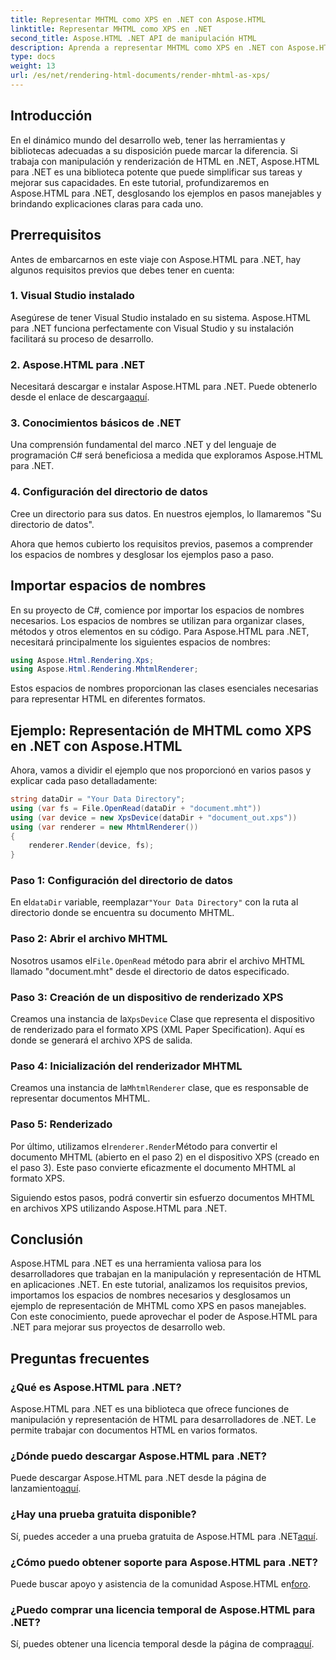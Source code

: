 ```yaml
---
title: Representar MHTML como XPS en .NET con Aspose.HTML
linktitle: Representar MHTML como XPS en .NET
second_title: Aspose.HTML .NET API de manipulación HTML
description: Aprenda a representar MHTML como XPS en .NET con Aspose.HTML. Mejore sus habilidades de manipulación de HTML y potencie sus proyectos de desarrollo web.
type: docs
weight: 13
url: /es/net/rendering-html-documents/render-mhtml-as-xps/
---
```

## Introducción

En el dinámico mundo del desarrollo web, tener las herramientas y bibliotecas adecuadas a su disposición puede marcar la diferencia. Si trabaja con manipulación y renderización de HTML en .NET, Aspose.HTML para .NET es una biblioteca potente que puede simplificar sus tareas y mejorar sus capacidades. En este tutorial, profundizaremos en Aspose.HTML para .NET, desglosando los ejemplos en pasos manejables y brindando explicaciones claras para cada uno.

## Prerrequisitos

Antes de embarcarnos en este viaje con Aspose.HTML para .NET, hay algunos requisitos previos que debes tener en cuenta:

### 1. Visual Studio instalado

Asegúrese de tener Visual Studio instalado en su sistema. Aspose.HTML para .NET funciona perfectamente con Visual Studio y su instalación facilitará su proceso de desarrollo.

### 2. Aspose.HTML para .NET

 Necesitará descargar e instalar Aspose.HTML para .NET. Puede obtenerlo desde el enlace de descarga[aquí](https://releases.aspose.com/html/net/).

### 3. Conocimientos básicos de .NET

Una comprensión fundamental del marco .NET y del lenguaje de programación C# será beneficiosa a medida que exploramos Aspose.HTML para .NET.

### 4. Configuración del directorio de datos

Cree un directorio para sus datos. En nuestros ejemplos, lo llamaremos "Su directorio de datos".

Ahora que hemos cubierto los requisitos previos, pasemos a comprender los espacios de nombres y desglosar los ejemplos paso a paso.

## Importar espacios de nombres

En su proyecto de C#, comience por importar los espacios de nombres necesarios. Los espacios de nombres se utilizan para organizar clases, métodos y otros elementos en su código. Para Aspose.HTML para .NET, necesitará principalmente los siguientes espacios de nombres:

```csharp
using Aspose.Html.Rendering.Xps;
using Aspose.Html.Rendering.MhtmlRenderer;
```

Estos espacios de nombres proporcionan las clases esenciales necesarias para representar HTML en diferentes formatos.

## Ejemplo: Representación de MHTML como XPS en .NET con Aspose.HTML

Ahora, vamos a dividir el ejemplo que nos proporcionó en varios pasos y explicar cada paso detalladamente:

```csharp
string dataDir = "Your Data Directory";
using (var fs = File.OpenRead(dataDir + "document.mht"))
using (var device = new XpsDevice(dataDir + "document_out.xps"))
using (var renderer = new MhtmlRenderer())
{
    renderer.Render(device, fs);
}
```

### Paso 1: Configuración del directorio de datos

 En el`dataDir` variable, reemplazar`"Your Data Directory"` con la ruta al directorio donde se encuentra su documento MHTML.

### Paso 2: Abrir el archivo MHTML

 Nosotros usamos el`File.OpenRead` método para abrir el archivo MHTML llamado "document.mht" desde el directorio de datos especificado.

### Paso 3: Creación de un dispositivo de renderizado XPS

 Creamos una instancia de la`XpsDevice` Clase que representa el dispositivo de renderizado para el formato XPS (XML Paper Specification). Aquí es donde se generará el archivo XPS de salida.

### Paso 4: Inicialización del renderizador MHTML

 Creamos una instancia de la`MhtmlRenderer` clase, que es responsable de representar documentos MHTML.

### Paso 5: Renderizado

 Por último, utilizamos el`renderer.Render`Método para convertir el documento MHTML (abierto en el paso 2) en el dispositivo XPS (creado en el paso 3). Este paso convierte eficazmente el documento MHTML al formato XPS.

Siguiendo estos pasos, podrá convertir sin esfuerzo documentos MHTML en archivos XPS utilizando Aspose.HTML para .NET.

## Conclusión

Aspose.HTML para .NET es una herramienta valiosa para los desarrolladores que trabajan en la manipulación y representación de HTML en aplicaciones .NET. En este tutorial, analizamos los requisitos previos, importamos los espacios de nombres necesarios y desglosamos un ejemplo de representación de MHTML como XPS en pasos manejables. Con este conocimiento, puede aprovechar el poder de Aspose.HTML para .NET para mejorar sus proyectos de desarrollo web.

## Preguntas frecuentes

### ¿Qué es Aspose.HTML para .NET?
Aspose.HTML para .NET es una biblioteca que ofrece funciones de manipulación y representación de HTML para desarrolladores de .NET. Le permite trabajar con documentos HTML en varios formatos.

### ¿Dónde puedo descargar Aspose.HTML para .NET?
 Puede descargar Aspose.HTML para .NET desde la página de lanzamiento[aquí](https://releases.aspose.com/html/net/).

### ¿Hay una prueba gratuita disponible?
 Sí, puedes acceder a una prueba gratuita de Aspose.HTML para .NET[aquí](https://releases.aspose.com/).

### ¿Cómo puedo obtener soporte para Aspose.HTML para .NET?
Puede buscar apoyo y asistencia de la comunidad Aspose.HTML en[foro](https://forum.aspose.com/).

### ¿Puedo comprar una licencia temporal de Aspose.HTML para .NET?
 Sí, puedes obtener una licencia temporal desde la página de compra[aquí](https://purchase.aspose.com/temporary-license/).